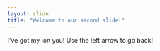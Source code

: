 ```yaml
---
layout: slide
title: "Welcome to our second slide!"
---
```

I've got my ion you!
Use the left arrow to go back!
